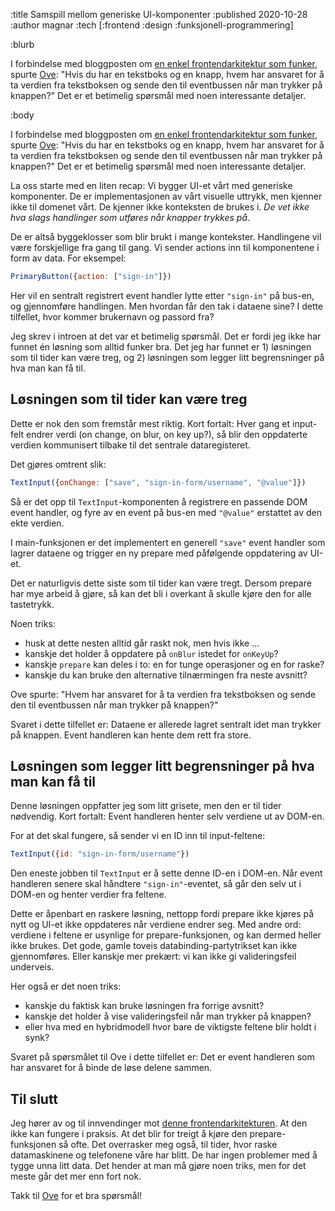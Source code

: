 :title Samspill mellom generiske UI-komponenter
:published 2020-10-28
:author magnar
:tech [:frontend :design :funksjonell-programmering]

:blurb

I forbindelse med bloggposten om [en enkel frontendarkitektur som
funker](/blogg/2020-01-enkel-arkitektur/), spurte
[Ove](https://twitter.com/ovegram/status/1222819751279329281): "Hvis du har en
tekstboks og en knapp, hvem har ansvaret for å ta verdien fra tekstboksen og
sende den til eventbussen når man trykker på knappen?" Det er et betimelig
spørsmål med noen interessante detaljer.

:body

I forbindelse med bloggposten om [en enkel frontendarkitektur som
funker](/blogg/2020-01-enkel-arkitektur/), spurte
[Ove](https://twitter.com/ovegram/status/1222819751279329281): "Hvis du har en
tekstboks og en knapp, hvem har ansvaret for å ta verdien fra tekstboksen og
sende den til eventbussen når man trykker på knappen?" Det er et betimelig
spørsmål med noen interessante detaljer.

La oss starte med en liten recap: Vi bygger UI-et vårt med generiske
komponenter. De er implementasjonen av vårt visuelle uttrykk, men kjenner ikke
til domenet vårt. De kjenner ikke konteksten de brukes i. *De vet ikke hva slags
handlinger som utføres når knapper trykkes på*.

De er altså byggeklosser som blir brukt i mange kontekster. Handlingene vil være
forskjellige fra gang til gang. Vi sender actions inn til komponentene i form av
data. For eksempel:

```js
PrimaryButton({action: ["sign-in"]})
```

Her vil en sentralt registrert event handler lytte etter `"sign-in"` på bus-en,
og gjennomføre handlingen. Men hvordan får den tak i dataene sine? I dette
tilfellet, hvor kommer brukernavn og passord fra?

Jeg skrev i introen at det var et betimelig spørsmål. Det er fordi jeg ikke har
funnet én løsning som alltid funker bra. Det jeg har funnet er 1) løsningen
som til tider kan være treg, og 2) løsningen som legger litt begrensninger på
hva man kan få til.

## Løsningen som til tider kan være treg

Dette er nok den som fremstår mest riktig. Kort fortalt: Hver gang et input-felt
endrer verdi (on change, on blur, on key up?), så blir den oppdaterte verdien
kommunisert tilbake til det sentrale dataregisteret.

Det gjøres omtrent slik:

```js
TextInput({onChange: ["save", "sign-in-form/username", "@value"]})
```

Så er det opp til `TextInput`-komponenten å registrere en passende DOM event
handler, og fyre av en event på bus-en med `"@value"` erstattet av den ekte
verdien.

I main-funksjonen er det implementert en generell `"save"` event handler som
lagrer dataene og trigger en ny prepare med påfølgende oppdatering av UI-et.

Det er naturligvis dette siste som til tider kan være tregt. Dersom prepare har
mye arbeid å gjøre, så kan det bli i overkant å skulle kjøre den for alle
tastetrykk.

Noen triks:

- husk at dette nesten alltid går raskt nok, men hvis ikke ...
- kanskje det holder å oppdatere på `onBlur` istedet for `onKeyUp`?
- kanskje `prepare` kan deles i to: en for tunge operasjoner og en for raske?
- kanskje du kan bruke den alternative tilnærmingen fra neste avsnitt?

Ove spurte: "Hvem har ansvaret for å ta verdien fra
tekstboksen og sende den til eventbussen når man trykker på knappen?"

Svaret i dette tilfellet er: Dataene er allerede lagret sentralt idet man trykker
på knappen. Event handleren kan hente dem rett fra store.

## Løsningen som legger litt begrensninger på hva man kan få til

Denne løsningen oppfatter jeg som litt grisete, men den er til tider nødvendig.
Kort fortalt: Event handleren henter selv verdiene ut av DOM-en.

For at det skal fungere, så sender vi en ID inn til input-feltene:

```js
TextInput({id: "sign-in-form/username"})
```

Den eneste jobben til `TextInput` er å sette denne ID-en i DOM-en. Når event
handleren senere skal håndtere `"sign-in"`-eventet, så går den selv ut i DOM-en
og henter verdier fra feltene.

Dette er åpenbart en raskere løsning, nettopp fordi prepare ikke kjøres på nytt
og UI-et ikke oppdateres når verdiene endrer seg. Med andre ord: verdiene i
feltene er usynlige for prepare-funksjonen, og kan dermed heller ikke brukes.
Det gode, gamle toveis databinding-partytrikset kan ikke gjennomføres. Eller
kanskje mer prekært: vi kan ikke gi valideringsfeil underveis.

Her også er det noen triks:

- kanskje du faktisk kan bruke løsningen fra forrige avsnitt?
- kanskje det holder å vise valideringsfeil når man trykker på knappen?
- eller hva med en hybridmodell hvor bare de viktigste feltene blir holdt i synk?

Svaret på spørsmålet til Ove i dette tilfellet er: Det er event handleren som
har ansvaret for å binde de løse delene sammen.

## Til slutt

Jeg hører av og til innvendinger mot [denne
frontendarkitekturen](/blogg/2020-01-enkel-arkitektur/). At den ikke kan fungere
i praksis. At det blir for treigt å kjøre den prepare-funksjonen så ofte. Det
overrasker meg også, til tider, hvor raske datamaskinene og telefonene våre har
blitt. De har ingen problemer med å tygge unna litt data. Det hender at man må
gjøre noen triks, men for det meste går det mer enn fort nok.

Takk til [Ove](https://twitter.com/ovegram/status/1222819751279329281) for et bra spørsmål!

